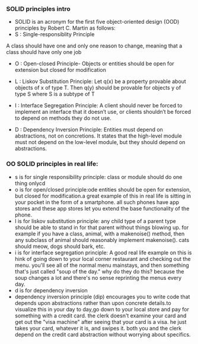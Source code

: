 ### SOLID principles intro
- SOLID is an acronym for the first five object-oriented design (OOD) principles by Robert C. Martin as follows:
- S : Single-responsiblity Principle

A class should have one and only one reason to change, meaning that a class should have only one job
- O : Open-closed Principle- Objects or entities should be open for extension but closed for modification

- L : Liskov Substitution Principle: Let q(x) be a property provable about objects of x of type T. Then q(y) should be provable for objects y of type S where S is a subtype of T

- I : Interface Segregation Principle: A client should never be forced to implement an interface that it doesn’t use, or clients shouldn’t be forced to depend on methods they do not use.

- D : Dependency Inversion Principle: Entities must depend on abstractions, not on concretions. It states that the high-level module must not depend on the low-level module, but they should depend on abstractions.

### OO SOLID principles in real life:
- s is for single responsibility principle: class or module should do one thing onlycd
- o is for open/closed principle:ode entities should be open for extension, but closed for modification.a great example of this in real life is sitting in your pocket in the form of a smartphone. all such phones have app stores and these app stores let you extend the base functionality of the phone.
- l is for liskov substitution principle:   any child type of a parent type should be able to stand in for that parent without things blowing up. for example if you have a class, animal, with a makenoise() method, then any subclass of animal should reasonably implement makenoise(). cats should meow, dogs should bark, etc.
- i is for interface segregation principle: A good real life example on this is hink of going down to your local corner restaurant and checking out the menu. you'll see all of the normal menu mainstays, and then something that's just called "soup of the day." why do they do this? because the soup changes a lot and there's no sense reprinting the menus every day.
- d is for dependency inversion
- dependency inversion principle (dip) encourages you to write code that depends upon abstractions rather than upon concrete details.to visualize this in your day to day,go down to your local store and pay for something with a credit card. the clerk doesn't examine your card and get out the "visa machine" after seeing that your card is a visa. he just takes your card, whatever it is, and swipes it. both you and the clerk depend on the credit card abstraction without worrying about specifics.
